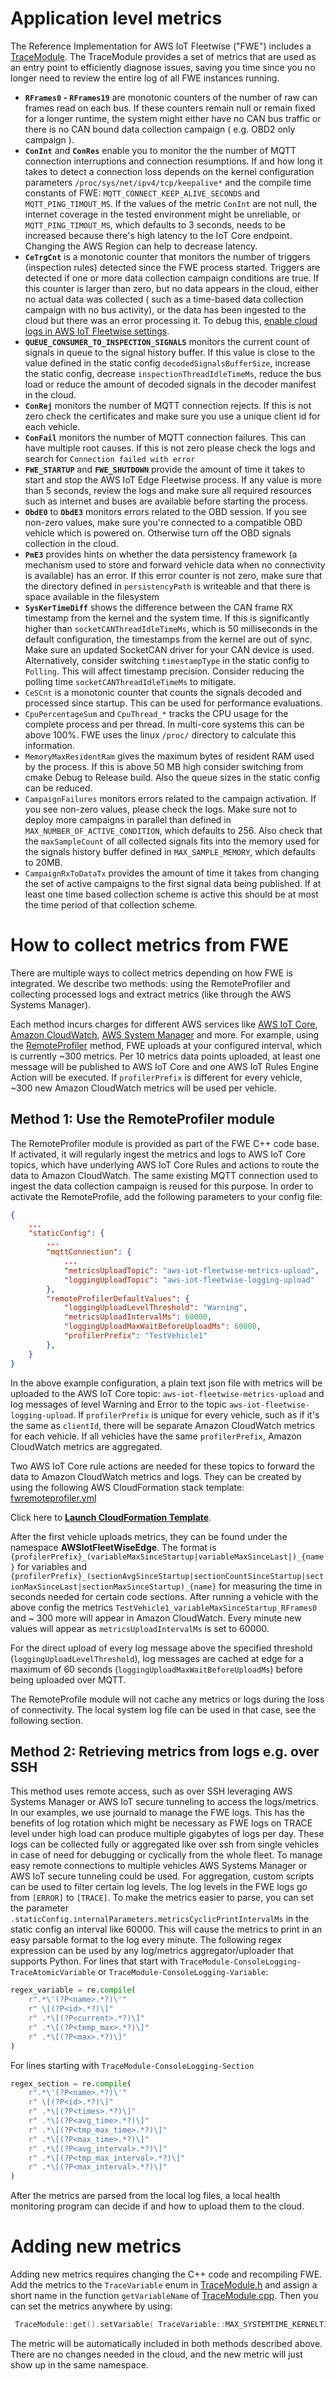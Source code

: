 # Application level metrics

The Reference Implementation for AWS IoT Fleetwise ("FWE") includes a
[TraceModule](../src/TraceModule.cpp). The TraceModule provides a set of metrics that are used as an
entry point to efficiently diagnose issues, saving you time since you no longer need to review the
entire log of all FWE instances running.

- **`RFrames0` - `RFrames19`** are monotonic counters of the number of raw can frames read on each
  bus. If these counters remain null or remain fixed for a longer runtime, the system might either
  have no CAN bus traffic or there is no CAN bound data collection campaign ( e.g. OBD2 only
  campaign ).
- **`ConInt`** and **`ConRes`** enable you to monitor the the number of MQTT connection
  interruptions and connection resumptions. If and how long it takes to detect a connection loss
  depends on the kernel configuration parameters `/proc/sys/net/ipv4/tcp/keepalive*` and the compile
  time constants of FWE: `MQTT_CONNECT_KEEP_ALIVE_SECONDS` and `MQTT_PING_TIMOUT_MS`. If the values
  of the metric `ConInt` are not null, the internet coverage in the tested environment might be
  unreliable, or `MQTT_PING_TIMOUT_MS`, which defaults to 3 seconds, needs to be increased because
  there's high latency to the IoT Core endpoint. Changing the AWS Region can help to decrease
  latency.
- **`CeTrgCnt`** is a monotonic counter that monitors the number of triggers (inspection rules)
  detected since the FWE process started. Triggers are detected if one or more data collection
  campaign conditions are true. If this counter is larger than zero, but no data appears in the
  cloud, either no actual data was collected ( such as a time-based data collection campaign with no
  bus activity), or the data has been ingested to the cloud but there was an error processing it. To
  debug this,
  [enable cloud logs in AWS IoT Fleetwise settings](https://docs.aws.amazon.com/iot-fleetwise/latest/developerguide/logging-cw.html).
- **`QUEUE_CONSUMER_TO_INSPECTION_SIGNALS`** monitors the current count of signals in queue to the
  signal history buffer. If this value is close to the value defined in the static config
  `decodedSignalsBufferSize`, increase the static config, decrease `inspectionThreadIdleTimeMs`,
  reduce the bus load or reduce the amount of decoded signals in the decoder manifest in the cloud.
- **`ConRej`** monitors the number of MQTT connection rejects. If this is not zero check the
  certificates and make sure you use a unique client id for each vehicle.
- **`ConFail`** monitors the number of MQTT connection failures. This can have multiple root causes.
  If this is not zero please check the logs and search for `Connection failed with error`
- **`FWE_STARTUP`** and **`FWE_SHUTDOWN`** provide the amount of time it takes to start and stop the
  AWS IoT Edge Fleetwise process. If any value is more than 5 seconds, review the logs and make sure
  all required resources such as internet and buses are available before starting the process.
- **`ObdE0`** to **`ObdE3`** monitors errors related to the OBD session. If you see non-zero values,
  make sure you're connected to a compatible OBD vehicle which is powered on. Otherwise turn off the
  OBD signals collection in the cloud.
- **`PmE3`** provides hints on whether the data persistency framework (a mechanism used to store and
  forward vehicle data when no connectivity is available) has an error. If this error counter is not
  zero, make sure that the directory defined in `persistencyPath` is writeable and that there is
  space available in the filesystem
- **`SysKerTimeDiff`** shows the difference between the CAN frame RX timestamp from the kernel and
  the system time. If this is significantly higher than `socketCANThreadIdleTimeMs`, which is 50
  milliseconds in the default configuration, the timestamps from the kernel are out of sync. Make
  sure an updated SocketCAN driver for your CAN device is used. Alternatively, consider switching
  `timestampType` in the static config to `Polling`. This will affect timestamp precision. Consider
  reducing the polling time `socketCANThreadIdleTimeMs` to mitigate.
- `CeSCnt` is a monotonic counter that counts the signals decoded and processed since startup. This
  can be used for performance evaluations.
- `CpuPercentageSum` and `CpuThread_*` tracks the CPU usage for the complete process and per thread.
  In multi-core systems this can be above 100%. FWE uses the linux `/proc/` directory to calculate
  this information.
- `MemoryMaxResidentRam` gives the maximum bytes of resident RAM used by the process. If this is
  above 50 MB high consider switching from cmake Debug to Release build. Also the queue sizes in the
  static config can be reduced.
- `CampaignFailures` monitors errors related to the campaign activation. If you see non-zero values,
  please check the logs. Make sure not to deploy more campaigns in parallel than defined in
  `MAX_NUMBER_OF_ACTIVE_CONDITION`, which defaults to 256. Also check that the `maxSampleCount` of
  all collected signals fits into the memory used for the signals history buffer defined in
  `MAX_SAMPLE_MEMORY`, which defaults to 20MB.
- `CampaignRxToDataTx` provides the amount of time it takes from changing the set of active
  campaigns to the first signal data being published. If at least one time based collection scheme
  is active this should be at most the time period of that collection scheme.

# How to collect metrics from FWE

There are multiple ways to collect metrics depending on how FWE is integrated. We describe two
methods: using the RemoteProfiler and collecting processed logs and extract metrics (like through
the AWS Systems Manager).

Each method incurs charges for different AWS services like
[AWS IoT Core](https://aws.amazon.com/iot-core/pricing/),
[Amazon CloudWatch](https://aws.amazon.com/cloudwatch/pricing/),
[AWS System Manager](https://aws.amazon.com/systems-manager/pricing/) and more. For example, using
the [RemoteProfiler](#method-1-use-the-remoteprofiler-module) method, FWE uploads at your configured
interval, which is currently ~300 metrics. Per 10 metrics data points uploaded, at least one message
will be published to AWS IoT Core and one AWS IoT Rules Engine Action will be executed. If
`profilerPrefix` is different for every vehicle, ~300 new Amazon CloudWatch metrics will be used per
vehicle.

## Method 1: Use the RemoteProfiler module

The RemoteProfiler module is provided as part of the FWE C++ code base. If activated, it will
regularly ingest the metrics and logs to AWS IoT Core topics, which have underlying AWS IoT Core
Rules and actions to route the data to Amazon CloudWatch. The same existing MQTT connection used to
ingest the data collection campaign is reused for this purpose. In order to activate the
RemoteProfile, add the following parameters to your config file:

```json
{
    ...
    "staticConfig": {
        ...
        "mqttConnection": {
            ...
            "metricsUploadTopic": "aws-iot-fleetwise-metrics-upload",
            "loggingUploadTopic": "aws-iot-fleetwise-logging-upload"
        },
        "remoteProfilerDefaultValues": {
            "loggingUploadLevelThreshold": "Warning",
            "metricsUploadIntervalMs": 60000,
            "loggingUploadMaxWaitBeforeUploadMs": 60000,
            "profilerPrefix": "TestVehicle1"
        },
    }
}
```

In the above example configuration, a plain text json file with metrics will be uploaded to the AWS
IoT Core topic: `aws-iot-fleetwise-metrics-upload` and log messages of level Warning and Error to
the topic `aws-iot-fleetwise-logging-upload`. If `profilerPrefix` is unique for every vehicle, such
as if it's the same as `clientId`, there will be separate Amazon CloudWatch metrics for each
vehicle. If all vehicles have the same `profilerPrefix`, Amazon CloudWatch metrics are aggregated.

Two AWS IoT Core rule actions are needed for these topics to forward the data to Amazon CloudWatch
metrics and logs. They can be created by using the following AWS CloudFormation stack template:
[fwremoteprofiler.yml](../tools/cfn-templates/fwremoteprofiler.yml)

Click here to
[**Launch CloudFormation Template**](https://us-east-1.console.aws.amazon.com/cloudformation/home?region=us-east-1#/stacks/quickcreate?templateUrl=https%3A%2F%2Faws-iot-fleetwise.s3.us-west-2.amazonaws.com%2Flatest%2Fcfn-templates%2Ffwremoteprofiler.yml&stackName=fwremoteprofiler).

After the first vehicle uploads metrics, they can be found under the namespace
**AWSIotFleetWiseEdge**. The format is
`{profilerPrefix}_(variableMaxSinceStartup|variableMaxSinceLast|)_{name}` for variables and
`{profilerPrefix}_(sectionAvgSinceStartup|sectionCountSinceStartup|sectionMaxSinceLast|sectionMaxSinceStartup)_{name}`
for measuring the time in seconds needed for certain code sections. After running a vehicle with the
above config the metrics `TestVehicle1_variableMaxSinceStartup_RFrames0` and ~ 300 more will appear
in Amazon CloudWatch. Every minute new values will appear as `metricsUploadIntervalMs` is set
to 60000.

For the direct upload of every log message above the specified threshold
(`loggingUploadLevelThreshold`), log messages are cached at edge for a maximum of 60 seconds
(`loggingUploadMaxWaitBeforeUploadMs`) before being uploaded over MQTT.

The RemoteProfile module will not cache any metrics or logs during the loss of connectivity. The
local system log file can be used in that case, see the following section.

## Method 2: Retrieving metrics from logs e.g. over SSH

This method uses remote access, such as over SSH leveraging AWS Systems Manager or AWS IoT secure
tunneling to access the logs/metrics. In our examples, we use journald to manage the FWE logs. This
has the benefits of log rotation which might be necessary as FWE logs on TRACE level under high load
can produce multiple gigabytes of logs per day. These logs can be collected fully or aggregated like
over ssh from single vehicles in case of need for debugging or cyclically from the whole fleet. To
manage easy remote connections to multiple vehicles AWS Systems Manager or AWS IoT secure tunneling
could be used. For aggregation, custom scripts can be used to filter certain log levels. The log
levels in the FWE logs go from `[ERROR]` to `[TRACE]`. To make the metrics easier to parse, you can
set the parameter `.staticConfig.internalParameters.metricsCyclicPrintIntervalMs` in the static
config an interval like 60000. This will cause the metrics to print in an easy parsable format to
the log every minute. The following regex expression can be used by any log/metrics
aggregator/uploader that supports Python. For lines that start with
`TraceModule-ConsoleLogging-TraceAtomicVariable` or `TraceModule-ConsoleLogging-Variable`:

```python
regex_variable = re.compile(
    r".*\'(?P<name>.*?)\'"
    r" \[(?P<id>.*?)\]"
    r" .*\[(?P<current>.*?)\]"
    r" .*\[(?P<temp_max>.*?)\]"
    r" .*\[(?P<max>.*?)\]"
)
```

For lines starting with `TraceModule-ConsoleLogging-Section`

```python
regex_section = re.compile(
    r".*\'(?P<name>.*?)\'"
    r" \[(?P<id>.*?)\]"
    r" .*\[(?P<times>.*?)\]"
    r" .*\[(?P<avg_time>.*?)\]"
    r" .*\[(?P<tmp_max_time>.*?)\]"
    r" .*\[(?P<max_time>.*?)\]"
    r" .*\[(?P<avg_interval>.*?)\]"
    r" .*\[(?P<tmp_max_interval>.*?)\]"
    r" .*\[(?P<max_interval>.*?)\]"
)
```

After the metrics are parsed from the local log files, a local health monitoring program can decide
if and how to upload them to the cloud.

# Adding new metrics

Adding new metrics requires changing the C++ code and recompiling FWE. Add the metrics to the
`TraceVariable` enum in [TraceModule.h](../src/TraceModule.h) and assign a short name in the
function `getVariableName` of [TraceModule.cpp](../src/TraceModule.cpp). Then you can set the
metrics anywhere by using:

```cpp
 TraceModule::get().setVariable( TraceVariable::MAX_SYSTEMTIME_KERNELTIME_DIFF, observedNewValue);
```

The metric will be automatically included in both methods described above. There are no changes
needed in the cloud, and the new metric will just show up in the same namespace.
